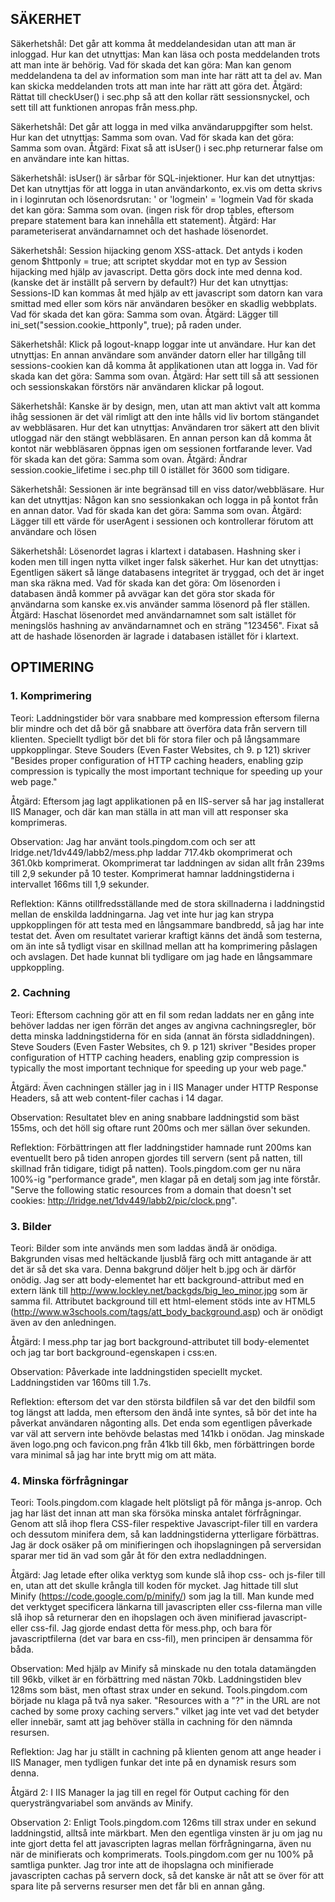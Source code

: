 SÄKERHET
--------

Säkerhetshål: Det går att komma åt meddelandesidan utan att man är inloggad.
Hur kan det utnyttjas: Man kan läsa och posta meddelanden trots att man inte är behörig.
Vad för skada det kan göra: Man kan genom meddelandena ta del av information som man inte har rätt att ta del av. Man kan
skicka meddelanden trots att man inte har rätt att göra det.
Åtgärd: Rättat till checkUser() i sec.php så att den kollar rätt sessionsnyckel, och sett till att funktionen anropas från
mess.php.

Säkerhetshål: Det går att logga in med vilka användaruppgifter som helst.
Hur kan det utnyttjas: Samma som ovan.
Vad för skada kan det göra: Samma som ovan.
Åtgärd: Fixat så att isUser() i sec.php returnerar false om en användare inte kan hittas.

Säkerhetshål: isUser() är sårbar för SQL-injektioner.
Hur kan det utnyttjas: Det kan utnyttjas för att logga in utan användarkonto, ex.vis om detta skrivs in i loginrutan och
lösenordsrutan: ' or 'logmein' = 'logmein
Vad för skada det kan göra: Samma som ovan. (ingen risk för drop tables, eftersom prepare statement bara kan innehålla ett
statement).
Åtgärd: Har parameteriserat användarnamnet och det hashade lösenordet.

Säkerhetshål: Session hijacking genom XSS-attack. Det antyds i koden genom $httponly = true; att scriptet skyddar mot en
typ av Session hijacking med hjälp av javascript. Detta görs dock inte med denna kod. (kanske det är inställt på servern
by default?)
Hur det kan utnyttjas: Sessions-ID kan kommas åt med hjälp av ett javascript som datorn kan vara smittad med eller som
körs när användaren besöker en skadlig webbplats.
Vad för skada det kan göra: Samma som ovan.
Åtgärd: Lägger till ini_set("session.cookie_httponly", true); på raden under.

Säkerhetshål: Klick på logout-knapp loggar inte ut användare.
Hur kan det utnyttjas: En annan användare som använder datorn eller har tillgång till sessions-cookien kan då komma åt
applikationen utan att logga in.
Vad för skada kan det göra: Samma som ovan.
Åtgärd: Har sett till så att sessionen och sessionskakan förstörs när användaren klickar på logout.

Säkerhetshål: Kanske är by design, men, utan att man aktivt valt att komma ihåg sessionen är det väl rimligt att den inte hålls vid liv bortom stängandet av webbläsaren.
Hur det kan utnyttjas: Användaren tror säkert att den blivit utloggad när den stängt webbläsaren. En annan person kan då komma åt kontot när webbläsaren öppnas igen om sessionen fortfarande lever.
Vad för skada kan det göra: Samma som ovan.
Åtgärd: Ändrar session.cookie_lifetime i sec.php till 0 istället för 3600 som tidigare.

Säkerhetshål: Sessionen är inte begränsad till en viss dator/webbläsare.
Hur kan det utnyttjas: Någon kan sno sessionkakan och logga in på kontot från en annan dator.
Vad för skada kan det göra: Samma som ovan.
Åtgärd: Lägger till ett värde för userAgent i sessionen och kontrollerar förutom att användare och lösen

Säkerhetshål: Lösenordet lagras i klartext i databasen. Hashning sker i koden men till ingen nytta vilket inger falsk säkerhet.
Hur kan det utnyttjas: Egentligen säkert så länge databasens integritet är tryggad, och det är inget man ska räkna med.
Vad för skada kan det göra: Om lösenorden i databasen ändå kommer på avvägar kan det göra stor skada för användarna som kanske ex.vis använder samma lösenord på fler ställen.
Åtgärd: Haschat lösenordet med användarnamnet som salt istället för meningslös hashning av användarnamnet och en sträng "123456". Fixat så att de hashade lösenorden är lagrade i databasen istället för i klartext.

OPTIMERING
----------

### 1. Komprimering

Teori: Laddningstider bör vara snabbare med kompression eftersom filerna blir mindre och det då bör gå snabbare att
överföra data från servern till klienten. Speciellt tydligt bör det bli för stora filer och på långsammare uppkopplingar.
Steve Souders (Even Faster Websites, ch 9. p 121) skriver "Besides proper configuration of HTTP caching headers, enabling
gzip compression is typically the most important technique for speeding up your web page."

Åtgärd: Eftersom jag lagt applikationen på en IIS-server så har jag installerat IIS Manager, och där kan man ställa in att
man vill att responser ska komprimeras.

Observation: Jag har använt tools.pingdom.com och ser att lridge.net/1dv449/labb2/mess.php laddar 717.4kb okomprimerat och
361.0kb komprimerat. Okomprimerat tar laddningen av sidan allt från 239ms till 2,9 sekunder på 10 tester. Komprimerat
hamnar laddningstiderna i intervallet 166ms till 1,9 sekunder.

Reflektion: Känns otillfredsställande med de stora skillnaderna i laddningstid mellan de enskilda laddningarna. Jag vet
inte hur jag kan strypa uppkopplingen för att testa med en långsammare bandbredd, så jag har inte testat det. Även om
resultatet varierar kraftigt känns det ändå som testerna, om än inte så tydligt visar en skillnad mellan att ha
komprimering påslagen och avslagen. Det hade kunnat bli tydligare om jag hade en långsammare uppkoppling.

### 2. Cachning

Teori: Eftersom cachning gör att en fil som redan laddats ner en gång inte behöver laddas ner igen förrän det anges av
angivna cachningsregler, bör detta minska laddningstiderna för en sida (annat än första sidladdningen). Steve Souders
(Even Faster Websites, ch 9. p 121) skriver "Besides proper configuration of HTTP caching headers, enabling gzip
compression is typically the most important technique for speeding up your web page."

Åtgärd: Även cachningen ställer jag in i IIS Manager under HTTP Response Headers, så att web content-filer cachas i 14
dagar.

Observation: Resultatet blev en aning snabbare laddningstid som bäst 155ms, och det höll sig oftare runt 200ms och mer
sällan över sekunden.

Reflektion: Förbättringen att fler laddningstider hamnade runt 200ms kan eventuellt bero på tiden anropen gjordes till
servern (sent på natten, till skillnad från tidigare, tidigt på natten). Tools.pingdom.com ger nu nära 100%-ig
"performance grade", men klagar på en detalj som jag inte förstår. "Serve the following static resources from a domain
that doesn't set cookies: http://lridge.net/1dv449/labb2/pic/clock.png".

### 3. Bilder
Teori: Bilder som inte används men som laddas ändå är onödiga. Bakgrunden visas med heltäckande ljusblå färg och mitt
antagande är att det är så det ska vara. Denna bakgrund döljer helt b.jpg och är därför onödig. Jag ser att body-elementet
har ett background-attribut med en extern länk till http://www.lockley.net/backgds/big_leo_minor.jpg som är samma fil.
Attributet background till ett html-element stöds inte av HTML5 (http://www.w3schools.com/tags/att_body_background.asp)
och är onödigt även av den anledningen.

Åtgärd: I mess.php tar jag bort background-attributet till body-elementet och jag tar bort background-egenskapen i css:en.

Observation: Påverkade inte laddningstiden speciellt mycket. Laddningstiden var 160ms till 1.7s.

Reflektion: eftersom det var den största bildfilen så var det den bildfil som tog längst att ladda, men eftersom den ändå
inte syntes, så bör det inte ha påverkat användaren någonting alls. Det enda som egentligen påverkade var väl att servern
inte behövde belastas med 141kb i onödan. Jag minskade även logo.png och favicon.png från 41kb till 6kb, men förbättringen
borde vara minimal så jag har inte brytt mig om att mäta.

### 4. Minska förfrågningar
Teori: Tools.pingdom.com klagade helt plötsligt på för många js-anrop. Och jag har läst det innan att man ska försöka
minska antalet förfrågningar. Genom att slå ihop flera CSS-filer respektive Javascript-filer till en vardera och dessutom
minifera dem, så kan laddningstiderna ytterligare förbättras. Jag är dock osäker på om minifieringen och ihopslagningen på
serversidan sparar mer tid än vad som går åt för den extra nedladdningen.

Åtgärd: Jag letade efter olika verktyg som kunde slå ihop css- och js-filer till en, utan att det skulle krångla till
koden för mycket. Jag hittade till slut Minify (https://code.google.com/p/minify/) som jag la till. Man kunde med det
verktyget specificera länkarna till javascripten eller css-filerna man ville slå ihop så returnerar den en ihopslagen och
även minifierad javascript- eller css-fil. Jag gjorde endast detta för mess.php, och bara för javascriptfilerna (det var
bara en css-fil), men principen är densamma för båda.

Observation: Med hjälp av Minify så minskade nu den totala datamängden till 96kb, vilket är en förbättring med nästan
70kb. Laddningstiden blev 128ms som bäst, men oftast strax under en sekund. Tools.pingdom.com började nu klaga på två nya
saker. "Resources with a "?" in the URL are not cached by some proxy caching servers." vilket jag inte vet vad det betyder
eller innebär, samt att jag behöver ställa in cachning för den nämnda resursen.

Reflektion: Jag har ju ställt in cachning på klienten genom att ange header i IIS Manager, men tydligen funkar det inte på
en dynamisk resurs som denna.

Åtgärd 2: I IIS Manager la jag till en regel för Output caching för den querysträngvariabel som används av Minify.

Observation 2: Enligt Tools.pingdom.com 126ms till strax under en sekund laddningstid, alltså inte märkbart. Men den
egentliga vinsten är ju om jag nu inte gjort detta fel att javascripten lagras mellan förfrågningarna, även nu när de
minifierats och komprimerats. Tools.pingdom.com ger nu 100% på samtliga punkter. Jag tror inte att de ihopslagna och
minifierade javascripten cachas på servern dock, så det kanske är nåt att se över för att spara lite på serverns resurser
men det får bli en annan gång.

